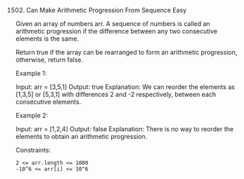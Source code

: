 1502. Can Make Arithmetic Progression From Sequence
Easy

Given an array of numbers arr. A sequence of numbers is called an arithmetic progression if the difference between any two consecutive elements is the same.

Return true if the array can be rearranged to form an arithmetic progression, otherwise, return false.

 

Example 1:

Input: arr = [3,5,1]
Output: true
Explanation: We can reorder the elements as [1,3,5] or [5,3,1] with differences 2 and -2 respectively, between each consecutive elements.

Example 2:

Input: arr = [1,2,4]
Output: false
Explanation: There is no way to reorder the elements to obtain an arithmetic progression.

 

Constraints:

    2 <= arr.length <= 1000
    -10^6 <= arr[i] <= 10^6

